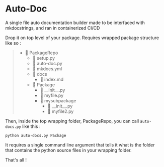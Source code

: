 # Auto-Doc
A single file auto documentation builder made to be interfaced with mkdocstrings, and ran in containerized CI/CD

Drop it on top level of your package. Requires wrapped package structure like so :

> - :open_file_folder: PackageRepo
>   - :page_facing_up: setup.py
>   - :page_facing_up: auto-doc.py
>   - :page_facing_up: mkdocs.yml
>   - :open_file_folder: docs
>     - :page_facing_up: index.md
>   - :open_file_folder: Package
>     - :page_facing_up: \_\_init__.py
>     - :page_facing_up: myfile.py
>     - :open_file_folder: mysubpackage
>       - :page_facing_up: \_\_init__.py
>       - :page_facing_up: myfile2.py
    
Then, inside the top wrapping folder, PackageRepo, you can call `auto-docs.py` like this :
```
python auto-docs.py Package
```
It requires a single command line argument that tells it what is the folder that contains the python source files in your wrapping folder.   

That's all !
